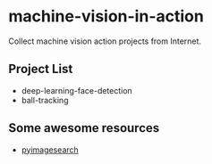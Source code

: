 # machine-vision-in-action

Collect machine vision action projects from Internet.

## Project List

- deep-learning-face-detection
- ball-tracking


## Some awesome resources

- [pyimagesearch](https://www.pyimagesearch.com/)
